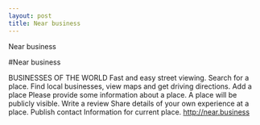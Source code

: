 ```yaml
---
layout: post
title: Near business
---
```


Near business

#Near business

BUSINESSES OF THE WORLD
Fast and easy street viewing. Search for a place. Find local businesses, view maps and get driving directions.
Add a place
Please provide some information about a place. A place will be publicly visible.
Write a review
Share details of your own experience at a place.
Publish contact
Information for current place.
<http://near.business>

